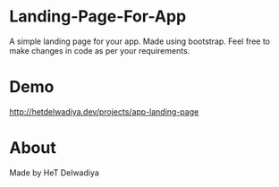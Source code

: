 # Landing-Page-For-App
 A simple landing page for your app. Made using bootstrap. Feel free to make changes in code as per your requirements.

# Demo
 http://hetdelwadiya.dev/projects/app-landing-page
 
# About
 Made by HeT Delwadiya
